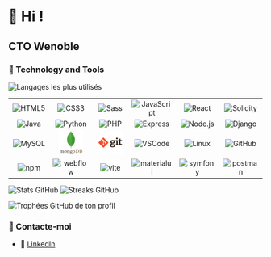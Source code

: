 # 👋 Hi !

## CTO Wenoble

### 🔧 Technology and Tools


<img src="https://github-readme-stats.vercel.app/api/top-langs/?username=maeldvllrs&layout=compact&theme=radical" alt="Langages les plus utilisés"/>


<table>
  <tr>
    <td align="center" width="96">
      <img src="https://skillicons.dev/icons?i=html" width="48" height="48" alt="HTML5" />
    </td>
    <td align="center" width="96">
      <img src="https://skillicons.dev/icons?i=css" width="48" height="48" alt="CSS3" />
    </td>
    <td align="center" width="96">
      <img src="https://techstack-generator.vercel.app/sass-icon.svg" width="48" height="48" alt="Sass" />
    </td>
    <td align="center" width="96">
      <img src="https://techstack-generator.vercel.app/js-icon.svg" width="48" height="48" alt="JavaScript" />
    </td>
    <td align="center" width="96">
      <img src="https://techstack-generator.vercel.app/react-icon.svg" width="48" height="48" alt="React" />
    </td>
    <td align="center" width="96">
      <img src="https://skillicons.dev/icons?i=solidity" width="48" height="48" alt="Solidity" />
    </td>
  </tr>
  <tr>
    <td align="center" width="96">
      <img src="https://techstack-generator.vercel.app/java-icon.svg" width="48" height="48" alt="Java" />
    </td>
    <td align="center" width="96">
      <img src="https://techstack-generator.vercel.app/python-icon.svg" width="48" height="48" alt="Python" />
    </td>
    <td align="center" width="96">
      <img src="https://skillicons.dev/icons?i=php" width="48" height="48" alt="PHP" />
    </td>
    <td align="center" width="96">
      <img src="https://skillicons.dev/icons?i=express" width="48" height="48" alt="Express" />
    </td>
    <td align="center" width="96">
      <img src="https://user-images.githubusercontent.com/25181517/183568594-85e280a7-0d7e-4d1a-9028-c8c2209e073c.png" width="48" height="48" alt="Node.js" />
    </td>
    <td align="center" width="96">
      <img src="https://techstack-generator.vercel.app/django-icon.svg" width="48" height="48" alt="Django" />
    </td>
  </tr>
  <tr>
    <td align="center" width="96">
      <img src="https://techstack-generator.vercel.app/mysql-icon.svg" width="48" height="48" alt="MySQL" />
    </td>
    <td align="center" width="96">
      <img src="https://raw.githubusercontent.com/devicons/devicon/master/icons/mongodb/mongodb-original-wordmark.svg" width="48" height="48" alt="MongoDB" />
    </td>
    <td align="center" width="96">
      <img src="https://raw.githubusercontent.com/devicons/devicon/master/icons/git/git-original-wordmark.svg" width="48" height="48" alt="Git" />
    </td>
    <td align="center" width="96">
      <img src="https://skillicons.dev/icons?i=vscode" width="48" height="48" alt="VSCode" />
    </td>
    <td align="center" width="96">
      <img src="https://skillicons.dev/icons?i=linux" width="48" height="48" alt="Linux" />
    </td>
    <td align="center" width="96">
      <img src="https://techstack-generator.vercel.app/github-icon.svg" width="48" height="48" alt="GitHub" />
    </td>
  </tr>
  <tr>
    <td align="center" width="96">
      <img src="https://skillicons.dev/icons?i=npm" width="48" height="48" alt="npm" />
    </td>
    <td align="center" width="96">
      <img src="https://skillicons.dev/icons?i=webflow" width="48" height="48" alt="webflow" />
    </td>
    <td align="center" width="96">
      <img src="https://skillicons.dev/icons?i=vite" width="48" height="48" alt="vite" />
    </td>
    <td align="center" width="96">
      <img src="https://skillicons.dev/icons?i=materialui" width="48" height="48" alt="materialui" />
    </td>
    <td align="center" width="96">
      <img src="https://skillicons.dev/icons?i=symfony" width="48" height="48" alt="symfony" />
    </td>
    <td align="center" width="96">
      <img src="https://skillicons.dev/icons?i=postman" width="48" height="48" alt="postman" />
    </td>
  </tr>
</table>

<p>
  <img src="https://github-readme-stats.vercel.app/api?username=maeldvllrs&show_icons=true&theme=radical" alt="Stats GitHub"/>
  <img src="https://github-readme-streak-stats.herokuapp.com/?user=maeldvllrs&theme=radical" alt="Streaks GitHub"/>
</p>
<img src="https://github-profile-trophy.vercel.app/?username=maeldvllrs&theme=radical&no-bg=true" alt="Trophées GitHub de ton profil"/>


### 🤝 Contacte-moi
- 💼 [LinkedIn](https://www.linkedin.com/in/mael-devillers-b12a5b236)

